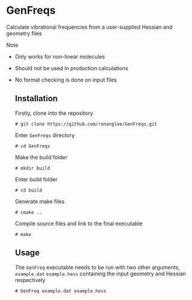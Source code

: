 # GenFreqs
Calculate vibrational frequencies from a user-supplied Hessian and geometry files

Note  
- Only works for non-linear molecules
- Should not be used in production calculations
- No format checking is done on input files

  ## Installation
  Firstly, clone into the repository  

  `# git clone https://github.com/ronanglee/GenFreqs.git`

  Enter `GenFreqs` directory

  `# cd GenFreqs`

  Make the build folder  

  `# mkdir build`

  Enter build folder  

  `# cd build`

  Generate make files

  `# cmake ..`

  Compile source files and link to the final executable

  `# make`

  ## Usage

  The `GenFreq` executable needs to be run with two other arguments, `example.dat` `example.hess` containing
  the input geometry and Hessian respectively  

  `# GenFreq example.dat example.hess`
  

  
